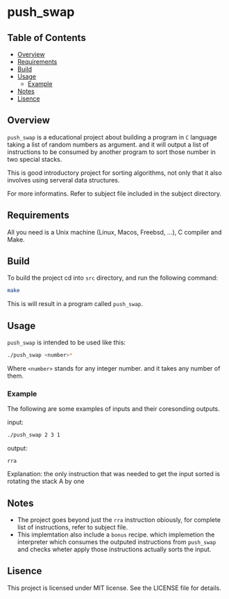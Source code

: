 # push_swap

## Table of Contents
- [Overview](#overview)
- [Requirements](#requirements)
- [Build](#build)
- [Usage](#usage)
    - [Example](#example)
- [Notes](#notes)
- [Lisence](#lisence)

## Overview

`push_swap` is a educational project about building a program in `C` language taking a list of random numbers as argument. and it will output a list of instructions to be consumed by another program to sort those number in two special stacks.

This is good introductory project for sorting algorithms, not only that it also involves using serveral data structures.

For more informatins. Refer to subject file included in the subject directory.

## Requirements

All you need is a Unix machine (Linux, Macos, Freebsd, ...), C compiler and Make.

## Build

To build the project cd into `src` directory, and run the following command:

```sh
make
```

This is will result in a program called `push_swap`.

## Usage

`push_swap` is intended to be used like this:

```sh
./push_swap <number>*
```

Where `<number>` stands for any integer number. and it takes any number of them.

### Example

The following are some examples of inputs and their coresonding outputs.

input:

```sh
./push_swap 2 3 1
```

output:

```
rra
```

Explanation: the only instruction that was needed to get the input sorted is rotating the stack A by one


## Notes

- The project goes beyond just the `rra` instruction obiously, for complete list of instructions, refer to subject file.
- This implemtation also include a `bonus` recipe. which implemetion the interpreter which consumes the outputed instructions from `push_swap` and checks wheter apply those instructions actually sorts the input.

## Lisence

This project is licensed under MIT license. See the LICENSE file for details.
